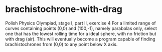 # brachistochrone-with-drag
Polish Physics Olympiad, stage I, part II, exercise 4
For a limited range of curves containing points (0,0) and (100,-1), namely parabolas only, select one that has the lowest rolling time for a ideal sphere, with no friction but with drag (air).
This will eventually become a program capable of finding brachistochrones from (0,0) to any point below X axis.
